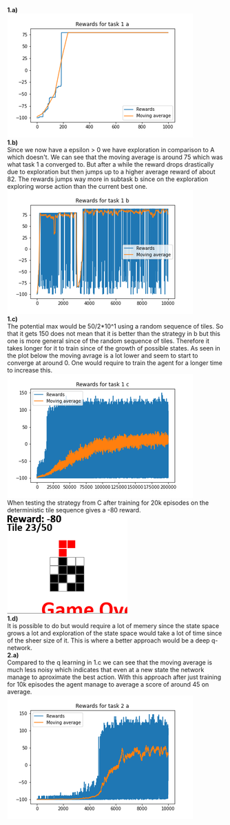 **1.a)** <br>
![plot](./tasks/1/a/rewards.png)
<br>
**1.b)** <br>
  Since we now have a epsilon > 0 we have exploration in comparison to A which doesn't. We can see that the moving average is around 75 which was what task 1 a converged to. But after a while the reward drops drastically due to exploration but then jumps up to a higher average reward of about 82. The rewards jumps way more in subtask b since on the exploration exploring worse action than the current best one.
![plot](./tasks/1/b/rewards.png)
<br>
**1.c)** <br>
The potential max would be 50/2*10^1 using a random sequence of tiles. So that it gets 150 does not mean that it is better than the strategy in b but this one is more general since of the random sequence of tiles. Therefore it takes longer for it to train since of the growth of possible states. As seen in the plot below the moving avrage is a lot lower and seem to start to converge at around 0. One would require to train the agent for a longer time to increase this.
<br>
![plot](./tasks/1/c/rewards.png)
<br>
When testing the strategy from C after training for 20k episodes on the deterministic tile sequence gives a -80 reward.
<br>
![plot](./tasks/1/c/game.png)
<br>
**1.d)** <br>
It is possible to do but would require a lot of memery since the state space grows a lot and exploration of the state space would take a lot of time since of the sheer size of it. This is where a better approach would be a deep q-network.
<br>
**2.a)** <br>
Compared to the q learning in 1.c we can see that the moving average is much less noisy which indicates that even at a new state the network manage to aproximate the best action. With this approach after just training for 10k episodes the agent manage to average a score of around 45 on average. 
<br>
![dqn plot](./tasks/2/a/rewards.png)
